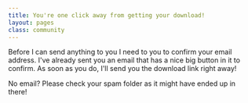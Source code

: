 ```yaml
---
title: You're one click away from getting your download!
layout: pages
class: community
---
```


Before I can send anything to you I need to you to confirm your email address. I've already sent you an email that has a nice big button in it to confirm. As soon as you do, I'll send you the download link right away!

No email? Please check your spam folder as it might have ended up in there!
